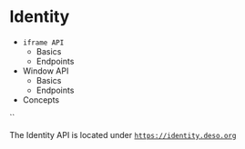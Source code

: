 # Identity

* `iframe API`
  * Basics
  * Endpoints
* Window API
  * Basics
  * Endpoints
* Concepts



``







The Identity API is located under [`https://identity.deso.org`](https://identity.deso.org)

